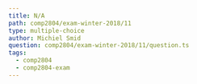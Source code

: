```yaml
---
title: N/A
path: comp2804/exam-winter-2018/11
type: multiple-choice
author: Michiel Smid
question: comp2804/exam-winter-2018/11/question.ts
tags:
  - comp2804
  - comp2804-exam
---
```

